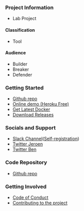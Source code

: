 ### Project Information

* <i class="fas fa-flask" style="color:#53AAE5;"></i> Lab Project

#### Classification

* <i class="fas fa-tools" style="color:#233e81;"></i> Tool

#### Audience

* <i class="fas fa-toolbox" style="color:#233e81;"></i> Builder
* <i class="fas fa-hammer" style="color:#233e81;"></i> Breaker
* <i class="fas fa-shield-alt" style="color:#233e81;"></i> Defender

### Getting Started

* [Github repo](https://github.com/commjoen/wrongsecrets "Github Repository")
* [Online demo (Heroku Free)](https://wrongsecrets.herokuapp.com/ "Online demo on a free Heroku Dyno")
* [Get Latest Docker](https://hub.docker.com/r/jeroenwillemsen/wrongsecrets "WrongSecrets docker container")
* [Download Releases](https://github.com/commjoen/wrongsecrets/releases "WrongSecrets releases")

### Socials and Support

* [Slack Channel](https://owasp.slack.com/messages/project-wrongsecrets "OWASP Slack")([Self-registration](https://owasp.org/slack/invite "Get yourself invited to OWASP Slack"))
* [Twitter Jeroen](https://twitter.com/commjoenie "Twitter Jeroen Willemsen")
* [Twitter Ben](https://twitter.com/BJFdeHaan "Twitter Ben de Haan")

### Code Repository

* [Github repo](https://github.com/commjoen/wrongsecrets "Github Repository")

### Getting Involved

* [Code of Conduct](https://github.com/commjoen/wrongsecrets/blob/master/CODE_OF_CONDUCT.md)
* [Contributing to the project](https://github.com/commjoen/wrongsecrets/blob/master/CONTRIBUTING.md)
